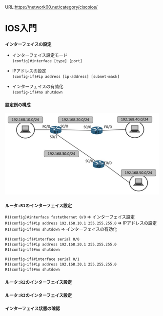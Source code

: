 URL:https://network00.net/category/ciscoios/

# IOS入門

### `インターフェイスの設定`

- インターフェイス設定モード  
`(config)#interface [type] [port]`

- IPアドレスの設定  
`(config-if)#ip address [ip-address] [subnet-mask]`

- インターフェイスの有効化  
`(config-if)#no shutdown`

### `設定例の構成`

<img width="700" alt="" src="./images/インターフェイス設定例.png">

### `ルータ:R1のインターフェイス設定`
`R1(config)#interface fastethernet 0/0` => インターフェイス設定  
`R1(config-if)#ip address 192.168.10.1 255.255.255.0` => IPアドレスの設定  
`R1(config-if)#no shutdown` => インターフェイスの有効化

`R1(config-if)#interface serial 0/0`  
`R1(config-if)#ip address 192.168.20.1 255.255.255.0`  
`R1(config-if)#no shutdown`

`R1(config-if)#interface serial 0/1`  
`R1(config-if)#ip address 192.168.30.1 255.255.255.0`  
`R1(config-if)#no shutdown`

### `ルータ:R2のインターフェイス設定`

### `ルータ:R3のインターフェイス設定`

### `インターフェイス状態の確認`
